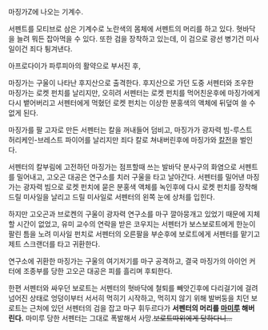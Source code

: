 마징가Z에 나오는 기계수.  

서펜트를 모티브로 삼은 기계수로 노란색의 몸체에 서펜트의 머리를 하고 있다. 혓바닥을 늘려 뭐든 잡아먹을 수 있다. 또한 검을 장착하고
있는데, 이 검으로 광선 병기건 미사일이건 죄다 튕겨낸다.  

아프로다이가 파루피아의 활약으로 부서진 후,  

마징가는 구울이 나타난 후지산으로 출격한다. 후지산으로 가던 도중 서펜터와 조우한 마징가는 로켓 펀치를 날리지만, 오히려 서펜터는 로켓
펀치를 먹어친운후에 마징가에게 다시 뱉어버리고 서펜터에게 먹혔던 로켓 펀치는 이상한 분홍색의 액체에 뒤덮여 쓸 수 없게 된다.  

마징가를 팔 고자로 만든 서펜터는 칼을 꺼내들어 덤비고, 마징가가 광자력 빔-루스트 허리케인-브레스트 파이어를 날리지만 죄다 칼로
쳐내버린후에 마징가와 [칼전](%EC%B9%BC%EC%A0%84.md)을 벌인다.

서펜터의 칼부림에 고전하던 마징가는 점프할때 쓰는 발바닥 분사구의 화염으로 서펜트를 밀어내고, 고오곤 대공은 연구소를 치러 구울을 타고
날아간다. 서펜터를 밀어낸 마징가는 광자력 빔으로 로켓 펀치에 묻은 분홍색 액체를 녹인후에 다시 로켓 펀치를 장착해 드릴 미사일을 날리고
드릴 미사일로 서펜터의 왼쪽 눈에 상처를 입힌다.  

하지만 고오곤과 브로켄의 구울이 광자력 연구소를 마구 깔아뭉개고 있었기 때문에 지체할 시간이 없었고, 유미 교수의 연락을 받은 코우지는
서펜터가 보스보로트에게 한눈이 팔린 틈을 노려 미사일 펀치로 서펜터의 오른팔을 부순후에 보로트에게 서펜터를 맡기고 제트 스크랜더를 타고
귀환한다.  

연구소에 귀환한 마징가는 구울의 여기저기를 마구 공격하고, 결국 마징가의 아이언 커터에 조종부를 당한 고오곤 대공은 피를 흘리며 후퇴한다.  

한편 서펜터와 싸우던 보로트는 서펜터의 혓바닥에 철퇴를 빼앗긴후에 다리걸기에 걸려 넘어진 상태로 엉덩이부터 서서히 먹히기 시작하고, 먹히지
않기 위해 발버둥을 치던 보로트는 근처에 있던 서펜터의 검을 잡고 마구 휘두르다가 **서펜터의 머리를
[마미루](%EB%A7%88%EB%AF%B8%EB%A3%A8.md) 해버린다.** 마미루 당한 서펜터는 그대로 폭발해서
사망.<del>보로트따위에게 당하다니...</del>

